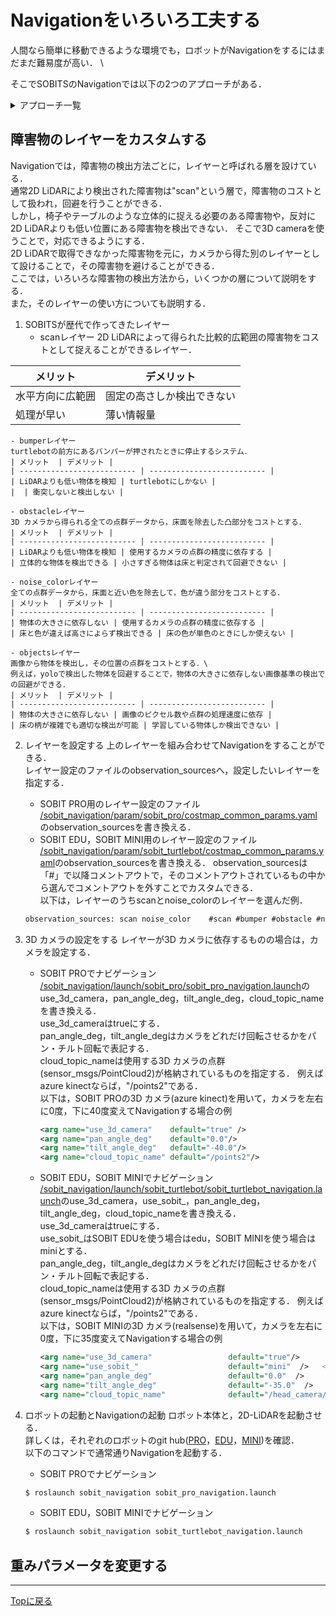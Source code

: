 # Navigationをいろいろ工夫する
人間なら簡単に移動できるような環境でも，ロボットがNavigationをするにはまだまだ難易度が高い． \
<!-- そのため，どうしても人間のようにそのときそのときの状況に合わせた -->
そこでSOBITSのNavigationでは以下の2つのアプローチがある．

<details>
  <summary>アプローチ一覧</summary>
  <ol>
    <li>
      <a href="#障害物のレイヤーをカスタムする">概要</a>
    </li>
    <li>
      <a href="#重みパラメータを変更する">概要</a>
    </li>
  </ol>
</details>

## 障害物のレイヤーをカスタムする
Navigationでは，障害物の検出方法ごとに，レイヤーと呼ばれる層を設けている．\
通常2D LiDARにより検出された障害物は"scan"という層で，障害物のコストとして扱われ，回避を行うことができる． \
しかし，椅子やテーブルのような立体的に捉える必要のある障害物や，反対に2D LiDARよりも低い位置にある障害物を検出できない．
そこで3D cameraを使うことで，対応できるようにする． \
2D LiDARで取得できなかった障害物を元に，カメラから得た別のレイヤーとして設けることで，その障害物を避けることができる． \
ここでは，いろいろな障害物の検出方法から，いくつかの層について説明をする． \
また，そのレイヤーの使い方についても説明する．


1. SOBITSが歴代で作ってきたレイヤー
    - scanレイヤー
    2D LiDARによって得られた比較的広範囲の障害物をコストとして捉えることができるレイヤー．

| メリット  | デメリット |
| -------------------------- | -------------------------- |
| 水平方向に広範囲 | 固定の高さしか検出できない |
| 処理が早い | 薄い情報量 |

    - bumperレイヤー
    turtlebotの前方にあるバンパーが押されたときに停止するシステム．
    | メリット  | デメリット |
    | -------------------------- | -------------------------- |
    | LiDARよりも低い物体を検知 | turtlebotにしかない |
    |  | 衝突しないと検出しない |

    - obstacleレイヤー
    3D カメラから得られる全ての点群データから，床面を除去した凸部分をコストとする．
    | メリット  | デメリット |
    | -------------------------- | -------------------------- |
    | LiDARよりも低い物体を検知 | 使用するカメラの点群の精度に依存する |
    | 立体的な物体を検出できる | 小さすぎる物体は床と判定されて回避できない |

    - noise_colorレイヤー
    全ての点群データから，床面と近い色を除去して，色が違う部分をコストとする．
    | メリット  | デメリット |
    | -------------------------- | -------------------------- |
    | 物体の大きさに依存しない | 使用するカメラの点群の精度に依存する |
    | 床と色が違えば高さによらず検出できる | 床の色が単色のときにしか使えない |

    - objectsレイヤー
    画像から物体を検出し，その位置の点群をコストとする．\
    例えば，yoloで検出した物体を回避することで，物体の大きさに依存しない画像基準の検出での回避ができる．
    | メリット  | デメリット |
    | -------------------------- | -------------------------- |
    | 物体の大きさに依存しない | 画像のピクセル数や点群の処理速度に依存 |
    | 床の柄が複雑でも適切な検出が可能 | 学習している物体しか検出できない |


2. レイヤーを設定する
    上のレイヤーを組み合わせてNavigationをすることができる．\
    レイヤー設定のファイルのobservation_sourcesへ，設定したいレイヤーを指定する．
    - SOBIT PRO用のレイヤー設定のファイル \
        [/sobit_navigation/param/sobit_pro/costmap_common_params.yaml](/sobit_navigation/param/sobit_pro/costmap_common_params.yaml)のobservation_sourcesを書き換える．
    - SOBIT EDU，SOBIT MINI用のレイヤー設定のファイル \
        [/sobit_navigation/param/sobit_turtlebot/costmap_common_params.yaml](/sobit_navigation/param/sobit_turtlebot/costmap_common_params.yaml)のobservation_sourcesを書き換える．
    observation_sourcesは「#」で以降コメントアウトで，そのコメントアウトされているもの中から選んでコメントアウトを外すことでカスタムできる．\
    以下は，レイヤーのうちscanとnoise_colorのレイヤーを選んだ例．
    ```xml
    observation_sources: scan noise_color    #scan #bumper #obstacle #noise_color #objects
    ```


3. 3D カメラの設定をする
    レイヤーが3D カメラに依存するものの場合は，カメラを設定する．
    - SOBIT PROでナビゲーション
        [/sobit_navigation/launch/sobit_pro/sobit_pro_navigation.launch](/sobit_navigation/launch/sobit_pro/sobit_pro_navigation.launch)のuse_3d_camera，pan_angle_deg，tilt_angle_deg，cloud_topic_nameを書き換える．\
        use_3d_cameraはtrueにする．\
        pan_angle_deg，tilt_angle_degはカメラをどれだけ回転させるかをパン・チルト回転で表記する．\
        cloud_topic_nameは使用する3D カメラの点群(sensor_msgs/PointCloud2)が格納されているものを指定する．
        例えばazure kinectならば，"/points2"である．\
        以下は，SOBIT PROの3D カメラ(azure kinect)を用いて，カメラを左右に0度，下に40度変えてNavigationする場合の例
        ```xml
        <arg name="use_3d_camera"    default="true" />
        <arg name="pan_angle_deg"    default="0.0"/>
        <arg name="tilt_angle_deg"   default="-40.0"/>
        <arg name="cloud_topic_name" default="/points2"/>
        ```
    - SOBIT EDU，SOBIT MINIでナビゲーション
        [/sobit_navigation/launch/sobit_turtlebot/sobit_turtlebot_navigation.launch](/sobit_navigation/launch/sobit_turtlebot/sobit_turtlebot_navigation.launch)のuse_3d_camera，use_sobit_，pan_angle_deg，tilt_angle_deg，cloud_topic_nameを書き換える．\
        use_3d_cameraはtrueにする．\
        use_sobit_はSOBIT EDUを使う場合はedu，SOBIT MINIを使う場合はminiとする．\
        pan_angle_deg，tilt_angle_degはカメラをどれだけ回転させるかをパン・チルト回転で表記する．\
        cloud_topic_nameは使用する3D カメラの点群(sensor_msgs/PointCloud2)が格納されているものを指定する．
        例えばazure kinectならば，"/points2"である．\
        以下は，SOBIT MINIの3D カメラ(realsense)を用いて，カメラを左右に0度，下に35度変えてNavigationする場合の例
        ```xml
        <arg name="use_3d_camera"                 default="true"/>
        <arg name="use_sobit_"                    default="mini"  />   <!-- edu or mini -->
        <arg name="pan_angle_deg"                 default="0.0"  />
        <arg name="tilt_angle_deg"                default="-35.0"  />
        <arg name="cloud_topic_name"              default="/head_camera/depth_registered/points"/>  <!-- azure_kinect="/points2", realsense="/head_camera/depth_registered/points" -->
        ```

4. ロボットの起動とNavigationの起動
    ロボット本体と，2D-LiDARを起動させる．\
    詳しくは，それぞれのロボットのgit hub([PRO](https://github.com/TeamSOBITS/sobit_pro.git)，[EDU](https://github.com/TeamSOBITS/sobit_edu.git)，[MINI](https://github.com/TeamSOBITS/sobit_mini.git))を確認．\
    以下のコマンドで通常通りNavigationを起動する． 
    - SOBIT PROでナビゲーション
    ```sh
    $ roslaunch sobit_navigation sobit_pro_navigation.launch
    ```
    - SOBIT EDU，SOBIT MINIでナビゲーション
    ```sh
    $ roslaunch sobit_navigation sobit_turtlebot_navigation.launch
    ```

## 重みパラメータを変更する


<!-- -----------------------------以下修正前のもの----------------------------- -->



<!-- # [SOBIT Navigation](/sobit_navigation) 
- 自律移動パッケージ 

## 01. [sobit_turtlebot_navigation.launch](/sobit_navigation/launch/sobit_turtlebot/sobit_turtlebot_navigation.launch)
- SOBIT EDU, MINI用のrviz上の「2D Nav Goal」などから目的地を与え、そこまで自律移動する(2次元地図からの2次元地図を使用)
- **使う前に**
    - [sobit_turtlebot_navigation.launch](/sobit_navigation/launch/sobit_turtlebot_navigation.launch)の「map_file」に地点登録するMapのファイルパスを記入

    ```python
    $ roslaunch sobit_navigation sobit_turtlebot_navigation.launch
    # rvizなし
    $ roslaunch sobit_navigation sobit_turtlebot_navigation.launch rviz:=false
    # rqt_reconfigureによるパラメータ調整
    $ roslaunch sobit_navigation sobit_turtlebot_navigation.launch rqt_reconfigure:=true
    # velocity_smootherなし
    $ roslaunch sobit_navigation sobit_turtlebot_navigation.launch use_smoother:=false
    ```
    ※rqt_reconfigureはパラメータを動的に変更できるが，パラメータファイルは上書きされません。  
    ※rqt_reconfigureでパラメータを調整後、パラメータファイルを手打ちで変更してください。   -->

<!-- ## 02. [sobit_turtlebot_navigation_multi_sensor.launch](/sobit_navigation/launch/sobit_turtlebot/sobit_turtlebot_navigation_multi_sensor.launch)
- SOBIT EDU, MINI用のrviz上の「2D Nav Goal」などから目的地を与え、そこまで自律移動する(Octomapからの投影2次元地図(projected_map)を使用)
- **使う前に**
    - [sobit_turtlebot_navigation_multi_sensor.launch](sobit_navigation/launch/sobit_turtlebot/sobit_turtlebot_navigation_multi_sensor.launch)の「map_file」に地点登録するMapのファイルパスを記入

    ```python
    $ roslaunch sobit_navigation sobit_turtlebot_navigation_multi_sensor.launch
    # rvizなし
    $ roslaunch sobit_navigation sobit_turtlebot_navigation_multi_sensor.launch rviz:=false
    # rqt_reconfigureによるパラメータ調整
    $ roslaunch sobit_navigation sobit_turtlebot_navigation_multi_sensor.launch rqt_reconfigure:=true
    # velocity_smootherなし
    $ roslaunch sobit_navigation sobit_turtlebot_navigation.launch use_smoother:=false
    # カメラの向きの変更
    $ roslaunch sobit_navigation sobit_turtlebot_navigation_multi_sensor.launch use_pantilt_controll:=true use_sobit_mini:=false pan_angle_deg:=0.0 tilt_angle_deg:=10.0
    ```
    ※rqt_reconfigureはパラメータを動的に変更できるが，パラメータファイルは上書きされません。  
    ※rqt_reconfigureでパラメータを調整後、パラメータファイルを手打ちで変更してください。   -->

<!-- ## 03 [sobit_turtlebot_navigation_gmapping.launch](/sobit_navigation/launch/sobit_turtlebot/sobit_turtlebot_navigation_gmapping.launch)
- SOBIT EDU, MINI用のrviz上の「2D Nav Goal」などから目的地を与え、そこまで自律移動する(2次元地図からの2次元地図を使用)
- このとき地図生成も行う
    ```python
    $ roslaunch sobit_navigation sobit_turtlebot_navigation_gmapping.launch
    ``` -->

<!-- ## 04. [sobit_pro_navigation.launch](/sobit_navigation/launch/sobit_pro/sobit_pro_navigation.launch)
- SOBIT PRO用のrviz上の「2D Nav Goal」などから目的地を与え、そこまで自律移動する(2次元地図からの2次元地図を使用)
- **使う前に**
    - [sobit_pro_navigation.launch](/sobit_navigation/launch/sobit_pro/sobit_pro_navigation.launch)の「map_file」に地点登録するMapのファイルパスを記入

    ```python
    $ roslaunch sobit_navigation sobit_pro_navigation.launch
    # rvizなし
    $ roslaunch sobit_navigation sobit_pro_navigation.launch rviz:=false
    # rqt_reconfigureによるパラメータ調整
    $ roslaunch sobit_navigation sobit_pro_navigation.launch rqt_reconfigure:=true
    ```
    ※rqt_reconfigureはパラメータを動的に変更できるが，パラメータファイルは上書きされません。  
    ※rqt_reconfigureでパラメータを調整後、パラメータファイルを手打ちで変更してください。   -->

<!-- ## 05. [sobit_pro_navigation_multi_sensor.launch](/sobit_navigation/launch/sobit_pro/sobit_pro_navigation_multi_sensor.launch)
- SOBIT PRO用のrviz上の「2D Nav Goal」などから目的地を与え、そこまで自律移動する(Octomapからの投影2次元地図(projected_map)を使用)
- **使う前に**
    - [sobit_pro_navigation_multi_sensor.launch](sobit_navigation/launch/sobit_pro/sobit_pro_navigation_multi_sensor.launch)の「map_file」に地点登録するMapのファイルパスを記入

    ```python
    $ roslaunch sobit_navigation sobit_pro_navigation_multi_sensor.launch
    # rvizなし
    $ roslaunch sobit_navigation sobit_pro_navigation_multi_sensor.launch rviz:=false
    # rqt_reconfigureによるパラメータ調整
    $ roslaunch sobit_navigation sobit_pro_navigation_multi_sensor.launch rqt_reconfigure:=true
    # カメラの向きの変更
    $ roslaunch sobit_navigation sobit_pro_navigation_multi_sensor.launch use_pantilt_controll:=true pan_angle_deg:=0.0 tilt_angle_deg:=10.0
    ```
    ※rqt_reconfigureはパラメータを動的に変更できるが，パラメータファイルは上書きされません。  
    ※rqt_reconfigureでパラメータを調整後、パラメータファイルを手打ちで変更してください。   -->

<!-- ## 06 [sobit_pro_navigation_gmapping.launch](/sobit_navigation/launch/sobit_pro/sobit_pro_navigation_gmapping.launch)
- SOBIT PRO用のrviz上の「2D Nav Goal」などから目的地を与え、そこまで自律移動する(2次元地図からの2次元地図を使用)
- このとき地図生成も行う
    ```python
    $ roslaunch sobit_navigation sobit_pro_navigation_gmapping.launch
    ``` -->

---

[Topに戻る](https://github.com/TeamSOBITS/sobit_navigation_stack)

